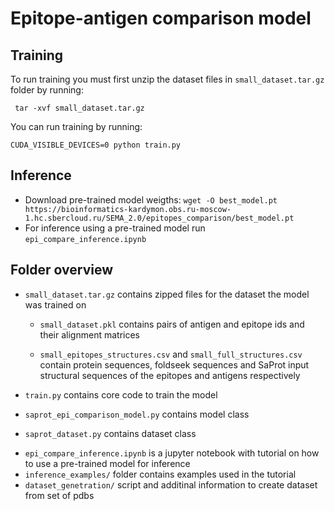 # Epitope-antigen comparison model

## Training
To run training you must first unzip the dataset files in `small_dataset.tar.gz` folder by running:
```
 tar -xvf small_dataset.tar.gz
```
You can run training by running:
```
CUDA_VISIBLE_DEVICES=0 python train.py
```

## Inference
- Download pre-trained model weigths: `wget -O best_model.pt https://bioinformatics-kardymon.obs.ru-moscow-1.hc.sbercloud.ru/SEMA_2.0/epitopes_comparison/best_model.pt` 
- For inference using a pre-trained model run `epi_compare_inference.ipynb`

## Folder overview
* `small_dataset.tar.gz` contains zipped files for the dataset the model was trained on

    * `small_dataset.pkl` contains pairs of antigen and epitope ids and their alignment matrices

    * `small_epitopes_structures.csv`  and `small_full_structures.csv` contain protein sequences, foldseek sequences and SaProt input structural sequences of the epitopes and antigens respectively

* `train.py` contains core code to train the model
* `saprot_epi_comparison_model.py` contains model class
* `saprot_dataset.py` contains dataset class
<!-- * `best_model.pt` contains weights of the best-performing model -->
* `epi_compare_inference.ipynb` is a jupyter notebook with tutorial on how to use a pre-trained model for inference
* `inference_examples/` folder contains examples used in the tutorial
* `dataset_genetration/` script and additinal information to create dataset from set of pdbs
